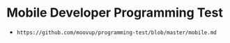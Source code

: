 # Mobile Developer Programming Test


  * `https://github.com/moovup/programming-test/blob/master/mobile.md`